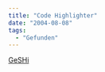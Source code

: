 ```yaml
---
title: "Code Highlighter"
date: "2004-08-08"
tags:
  - "Gefunden"
---
```


[GeSHi](http://qbnz.com/highlighter/index.php)
